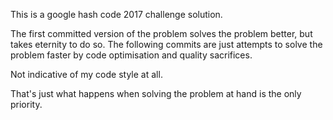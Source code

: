 This is a google hash code 2017 challenge solution.

The first committed version of the problem solves the problem better, but takes eternity to do so. The following commits are just attempts to solve the problem faster by code optimisation and quality sacrifices.

Not indicative of my code style at all.

That's just what happens when solving the problem at hand is the only priority.
